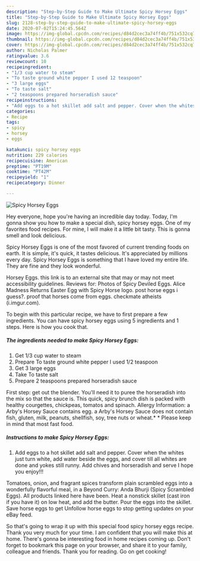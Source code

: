 ```yaml
---
description: "Step-by-Step Guide to Make Ultimate Spicy Horsey Eggs"
title: "Step-by-Step Guide to Make Ultimate Spicy Horsey Eggs"
slug: 2128-step-by-step-guide-to-make-ultimate-spicy-horsey-eggs
date: 2020-07-02T15:24:45.564Z
image: https://img-global.cpcdn.com/recipes/d84d2cec3a74ff4b/751x532cq70/spicy-horsey-eggs-recipe-main-photo.jpg
thumbnail: https://img-global.cpcdn.com/recipes/d84d2cec3a74ff4b/751x532cq70/spicy-horsey-eggs-recipe-main-photo.jpg
cover: https://img-global.cpcdn.com/recipes/d84d2cec3a74ff4b/751x532cq70/spicy-horsey-eggs-recipe-main-photo.jpg
author: Nicholas Palmer
ratingvalue: 3.6
reviewcount: 10
recipeingredient:
- "1/3 cup water to steam"
- "To taste ground white pepper I used 12 teaspoon"
- "3 large eggs"
- "To taste salt"
- "2 teaspoons prepared horseradish sauce"
recipeinstructions:
- "Add eggs to a hot skillet add salt and pepper. Cover when the whites just turn white, add water beside the eggs, and cover till all whites are done and yokes still runny. Add chives and horseradish and serve I hope you enjoy!!!"
categories:
- Recipe
tags:
- spicy
- horsey
- eggs

katakunci: spicy horsey eggs 
nutrition: 229 calories
recipecuisine: American
preptime: "PT19M"
cooktime: "PT42M"
recipeyield: "1"
recipecategory: Dinner

---
```



![Spicy Horsey Eggs](https://img-global.cpcdn.com/recipes/d84d2cec3a74ff4b/751x532cq70/spicy-horsey-eggs-recipe-main-photo.jpg)

Hey everyone, hope you're having an incredible day today. Today, I'm gonna show you how to make a special dish, spicy horsey eggs. One of my favorites food recipes. For mine, I will make it a little bit tasty. This is gonna smell and look delicious.

Spicy Horsey Eggs is one of the most favored of current trending foods on earth. It is simple, it's quick, it tastes delicious. It's appreciated by millions every day. Spicy Horsey Eggs is something that I have loved my entire life. They are fine and they look wonderful.

Horsey Eggs. this link is to an external site that may or may not meet accessibility guidelines. Reviews for: Photos of Spicy Deviled Eggs. Alice Madness Returns Easter Egg with Spicy Horse logo. post horse eggs i guess?. proof that horses come from eggs. checkmate atheists (i.imgur.com).


To begin with this particular recipe, we have to first prepare a few ingredients. You can have spicy horsey eggs using 5 ingredients and 1 steps. Here is how you cook that.

<!--inarticleads1-->

##### The ingredients needed to make Spicy Horsey Eggs:

1. Get 1/3 cup water to steam
1. Prepare To taste ground white pepper I used 1/2 teaspoon
1. Get 3 large eggs
1. Take To taste salt
1. Prepare 2 teaspoons prepared horseradish sauce


First step: get out the blender. You&#39;ll need it to puree the horseradish into the mix so that the sauce is. This quick, spicy brunch dish is packed with healthy courgettes, chickpeas, tomatos and spinach. Allergy Information: a Arby&#39;s Horsey Sauce contains egg. a Arby&#39;s Horsey Sauce does not contain fish, gluten, milk, peanuts, shellfish, soy, tree nuts or wheat.* * Please keep in mind that most fast food. 

<!--inarticleads2-->

##### Instructions to make Spicy Horsey Eggs:

1. Add eggs to a hot skillet add salt and pepper. Cover when the whites just turn white, add water beside the eggs, and cover till all whites are done and yokes still runny. Add chives and horseradish and serve I hope you enjoy!!!


Tomatoes, onion, and fragrant spices transform plain scrambled eggs into a wonderfully flavorful meal, in a Beyond Curry: Anda Bhurji (Spicy Scrambled Eggs). All products linked here have been. Heat a nonstick skillet (cast iron if you have it) on low heat, and add the butter. Pour the eggs into the skillet. Save horse eggs to get Unfollow horse eggs to stop getting updates on your eBay feed. 

So that's going to wrap it up with this special food spicy horsey eggs recipe. Thank you very much for your time. I am confident that you will make this at home. There's gonna be interesting food in home recipes coming up. Don't forget to bookmark this page on your browser, and share it to your family, colleague and friends. Thank you for reading. Go on get cooking!
